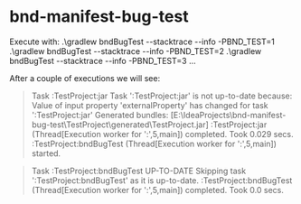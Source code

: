 # bnd-manifest-bug-test

Execute with:
.\gradlew bndBugTest --stacktrace --info -PBND_TEST=1
.\gradlew bndBugTest --stacktrace --info -PBND_TEST=2
.\gradlew bndBugTest --stacktrace --info -PBND_TEST=3
...

After a couple of executions we will see:
> Task :TestProject:jar
Task ':TestProject:jar' is not up-to-date because:
  Value of input property 'externalProperty' has changed for task ':TestProject:jar'
Generated bundles: [E:\IdeaProjects\bnd-manifest-bug-test\TestProject\generated\TestProject.jar]
:TestProject:jar (Thread[Execution worker for ':',5,main]) completed. Took 0.029 secs.
:TestProject:bndBugTest (Thread[Execution worker for ':',5,main]) started.

> Task :TestProject:bndBugTest UP-TO-DATE
Skipping task ':TestProject:bndBugTest' as it is up-to-date.
:TestProject:bndBugTest (Thread[Execution worker for ':',5,main]) completed. Took 0.0 secs.